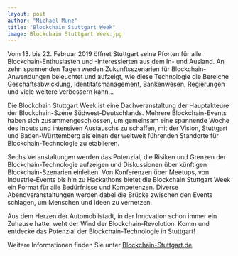```yaml
---
layout: post
author: "Michael Munz"
title: "Blockchain Stuttgart Week"
image: Blockchain Stuttgart Week.jpg
---
```


Vom 13. bis 22. Februar 2019 öffnet Stuttgart seine Pforten für alle Blockchain-Enthusiasten und -Interessierten aus dem In- und Ausland. An zehn spannenden Tagen werden Zukunftsszenarien für Blockchain-Anwendungen beleuchtet und aufzeigt, wie diese Technologie die Bereiche Geschäftsabwicklung, Identitätsmanagement, Bankenwesen, Regierungen und viele weitere verbessern kann...

Die Blockchain Stuttgart Week ist eine Dachveranstaltung der Hauptakteure der Blockchain-Szene Südwest-Deutschlands. Mehrere Blockchain-Events haben sich zusammengeschlossen, um gemeinsam eine spannende Woche des Inputs und intensiven Austauschs zu schaffen, mit der Vision, Stuttgart und Baden-Württemberg als einen der weltweit führenden Standorte für Blockchain-Technologie zu etablieren.

Sechs Veranstaltungen werden das Potenzial, die Risiken und Grenzen der Blockchain-Technologie aufzeigen und Diskussionen über künftigen Blockchain-Szenarien einleiten. Von Konferenzen über Meetups, von Industrie-Events bis hin zu Hackathons bietet die Blockchain Stuttgart Week ein Format für alle Bedürfnisse und Kompetenzen. Diverse Abendveranstaltungen werden dabei die Brücke zwischen den Events schlagen, um Menschen und Ideen zu vernetzen.

Aus dem Herzen der Automobilstadt, in der Innovation schon immer ein Zuhause hatte, weht der Wind der Blockchain-Revolution. Komm und entdecke das Potenzial der Blockchain-Technologie in Stuttgart!

Weitere Informationen finden Sie unter [Blockchain-Stuttgart.de](https://www.blockchain-stuttgart.de)
